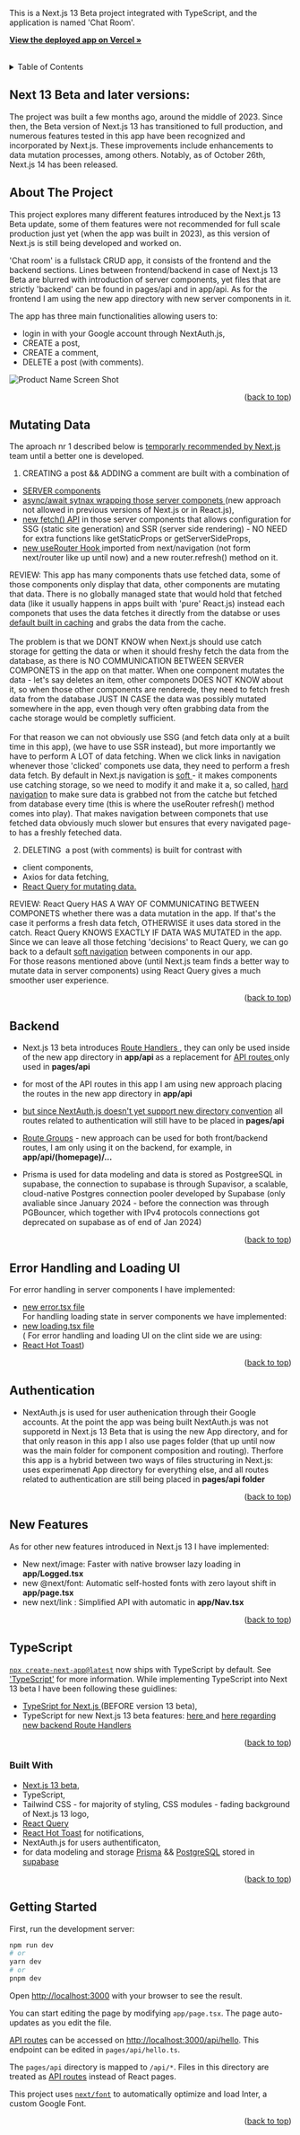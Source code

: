 This is a Next.js 13 Beta project integrated with TypeScript, and the application is named 'Chat Room'.
<a name="readme-top"></a>

<div align="left">
<p>
   <a href="https://testing-next-13-beta-typescript-tailwind-prisma.vercel.app/"><strong>View the deployed app on Vercel »</strong></a>
    <br />
        <br />
   
  </p>
</div>

<!-- TABLE OF CONTENTS -->
<details>
  <summary>Table of Contents</summary>
  <ol>
  <li><a href="#next-13-beta-and-later-versions">Next.js 13 Beta and later versions</a></li>
    <li><a href="#about-the-project">About The Project</a></li>
    <li><a href="#mutating-data">Mutating Data with new Server Components</a></li>
    <li><a href="#backend">Backend an new Route Handlers</a></li>
       <li><a href="#error-handling-and-loading-ui">Error handling and Loading UI</a></li>
         <li><a href="#authentication">Authentication with NextAuth.js</a></li>
     <li><a href="#new-features">Other new features used in the app</a></li>
      <li><a href="#typescript">TypeScript</a></li>
    <li><a href="#built-with">Built With</a></li>
     <li><a href="#getting-started">Getting Started</a></li>
   
  </ol>
</details>

<!-- ABOUT THE PROJECT -->

## Next 13 Beta and later versions:

The project was built a few months ago, around the middle of 2023. Since then, the Beta version of Next.js 13 has transitioned to full production, and numerous features tested in this app have been recognized and incorporated by Next.js. These improvements include enhancements to data mutation processes, among others. Notably, as of October 26th, Next.js 14 has been released.

## About The Project

This project explores many different features introduced by the Next.js 13 Beta update, some of them features were not recommended for full scale production just yet (when the app was built in 2023), as this version of Next.js is still being developed and worked on.

'Chat room' is a fullstack CRUD app, it consists of the frontend and the backend sections. Lines between frontend/backend in case of Next.js 13 Beta are blurred with introduction of server components, yet files that are strictly 'backend'
can be found in pages/api and in app/api. As for the frontend I am using the new app directory with new server components in it.
<br />

The app has three main functionalities allowing users to:

- login in with your Google account through NextAuth.js,
- CREATE a post,
- CREATE a comment,
- DELETE a post (with comments).

![Product Name Screen Shot](public/next13beta.png)

<p align="right">(<a href="#readme-top">back to top</a>)</p>

## Mutating Data

The aproach nr 1 described below is <a href='https://beta.nextjs.org/docs/data-fetching/mutating'>temporarly recommended by Next.js </a> team until a better one is developed.
</br>

1. CREATING a post && ADDING a comment are built with a combination of

- <a href = 'https://beta.nextjs.org/docs/rendering/server-and-client-components'>SERVER components</a>
- <a href='https://beta.nextjs.org/docs/data-fetching/fetching#asyncawait-in-server-components'>async/await sytnax wrapping those server componets </a> (new approach not allowed in previous versions of Next.js or in React.js),
- <a href ='https://beta.nextjs.org/docs/data-fetching/fetching'> new fetch() API</a> in those server components that allows configuration for SSG (static site generation) and SSR (server side rendering) - NO NEED for extra functions like getStaticProps or getServerSideProps,
- <a href='https://beta.nextjs.org/docs/data-fetching/mutating'>new useRouter Hook </a> imported from next/navigation (not form next/router like up until now) and a new router.refresh() method on it.

REVIEW: This app has many components thats use fetched data, some of those components only display that data, other components are mutating that data. There is no globally managed state that would hold that fetched data (like it usually happens in apps built with 'pure' React.js) instead each componets that uses the data fetches it directly from the databse or uses <a href='https://beta.nextjs.org/docs/data-fetching/caching'>default built in caching</a> and grabs the data from the cache.
</br> </br>
The problem is that we DONT KNOW when Next.js should use catch storage for getting the data or when it should freshy fetch the data from the database, as there is NO COMMUNICATION BETWEEN SERVER COMPONETS in the app on that matter. When one component mutates the data - let's say deletes an item, other componets DOES NOT KNOW about it, so when those other components are renderede, they need to fetch fresh data from the database JUST IN CASE the data was possibly mutated somewhere in the app, even though very often grabbing data from the cache storage would be completly sufficient.  
</br>
For that reason we can not obviously use SSG (and fetch data only at a built time in this app), (we have to use SSR instead), but more importantly we have to perform A LOT of data fetching. When we click links in navigation whenever those 'clicked' componets use data, they need to perform a fresh data fetch. By default in Next.js navigation is <a href='https://beta.nextjs.org/docs/data-fetching/caching'>soft </a>- it makes components use catching storage, so we need to modify it and make it a, so called, <a href='https://beta.nextjs.org/docs/routing/linking-and-navigating#hard-navigation'>hard navigation</a> to make sure data is grabbed not from the catche but fetched from database every time (this is where the useRouter refresh() method comes into play). That makes navigation between componets that use fetched data obviously much slower but ensures that every navigated page-to has a freshly feteched data.

2. DELETING  a post (with comments) is built for contrast with

- client components,
- Axios for data fetching,
- <a href='https://tanstack.com/query/v3/'>React Query for mutating data.</a>

REVIEW:
React Query HAS A WAY OF COMMUNICATING BETWEEN COMPONETS whether there was a data mutation in the app. If that's the case it performs a fresh data fetch, OTHERWISE it uses data stored in the catch. React Query KNOWS EXACTLY IF DATA WAS MUTATED in the app.
</br>Since we can leave all those fetching 'decisions' to React Query, we can go back to a default <a href='https://beta.nextjs.org/docs/routing/linking-and-navigating#conditions-for-soft-navigation'>soft navigation</a> between components in our app.
</br>
For those reasons mentioned above (until Next.js team finds a better way to mutate data in server components) using React Query gives a much smoother user experience.

<p align="right">(<a href="#readme-top">back to top</a>)</p>

## Backend

- Next.js 13 beta introduces <a href='https://beta.nextjs.org/docs/routing/route-handlers'>Route Handlers </a>, they can only be used inside of the new app directory in <strong>app/api </strong>as a replacement for <a href='https://beta.nextjs.org/docs/data-fetching/api-routes'>API routes </a> only used in <strong>pages/api</strong>
- for most of the API routes in this app I am using new approach placing the routes in the new app directory in <strong>app/api </strong>
- <a href='https://next-auth.js.org/getting-started/example'>but since NextAuth.js doesn't yet support new directory convention</a> all routes related to authentication will still have to be placed in <strong>pages/api</strong>

- <a href='https://beta.nextjs.org/docs/routing/defining-routes#route-groups'>Route Groups</a> - new approach can be used for both front/backend routes,
  I am only using it on the backend, for example, in <strong>app/api/(homepage)/...</strong>

- Prisma is used for data modeling and data is stored as PostgreeSQL in supabase, the connection to supabase is
  through Supavisor, a scalable, cloud-native Postgres connection pooler developed by Supabase (only avaliable since January 2024 - before the connection was through PGBouncer, which together with IPv4 protocols connections  got deprecated on supabase as of end of Jan 2024)

<p align="right">(<a href="#readme-top">back to top</a>)</p>

## Error Handling and Loading UI

For error handling in server components I have implemented:

- <a href='https://beta.nextjs.org/docs/routing/error-handling'>new error.tsx file</a> </br>
  For handling loading state in server components we have implemented:
- <a href='https://beta.nextjs.org/docs/routing/loading-ui'>new loading.tsx file</a> </br>
  ( For error handling and loading UI on the clint side we are using:
- <a href='https://react-hot-toast.com/'>React Hot Toast</a>)

<p align="right">(<a href="#readme-top">back to top</a>)</p>

## Authentication

- NextAuth.js is used for user authenication through their Google accounts. At the point the app was being built NextAuth.js was not
  supporetd in Next.js 13 Beta that is using the new App directory, and for that only reason in this app I also use pages folder (that up until
  now was the main folder for component composition and routing). Therfore this app is a hybrid between two ways of files structuring
  in Next.js: uses experimenatl App directory for everything else, and all routes related to authentication are still being placed in <strong>pages/api folder</strong>

  <p align="right">(<a href="#readme-top">back to top</a>)</p>

## New Features

As for other new features introduced in Next.js 13 I have implemented:

- New next/image: Faster with native browser lazy loading in <strong>app/Logged.tsx</strong>
- new @next/font: Automatic self-hosted fonts with zero layout shift in <strong>app/page.tsx</strong>
- new next/link : Simplified API with automatic in <strong>app/Nav.tsx</strong>

<p align="right">(<a href="#readme-top">back to top</a>)</p>

## TypeScript

[`npx create-next-app@latest`](https://beta.nextjs.org/docs/installation) now ships with TypeScript by default. See ['TypeScript'](https://beta.nextjs.org/docs/configuring/typescript) for more information.
While implementing TypeScript into Next 13 beta I have been following these guidlines:

- <a href='https://nextjs.org/docs/basic-features/typescript'>TypeSript for Next.js </a> (BEFORE version 13 beta),
- TypeScript for new Next.js 13 beta features: <a href='https://beta.nextjs.org/docs/configuring/typescript'> here </a> and <a href='https://beta.nextjs.org/docs/routing/route-handlers#extended-nextrequest-and-nextresponse-apis'> here regarding new backend Route Handlers</a>

<p align="right">(<a href="#readme-top">back to top</a>)</p>

### Built With

- <a href='https://beta.nextjs.org/docs/getting-started'>Next.js 13 beta</a>,
- TypeScript,
- Tailwind CSS - for majority of styling,
  CSS modules - fading background of Next.js 13 logo,
- <a href='https://tanstack.com/query/v3/'>React Query</a>
- <a href='https://react-hot-toast.com/'>React Hot Toast</a> for notifications,
- NextAuth.js for users authentificaton,
- for data modeling and storage <a href='https://www.prisma.io/'>Prisma</a> && <a href='https://www.postgresql.org/'>PostgreSQL</a> stored in <a href='https://supabase.com/'>supabase</a>

<p align="right">(<a href="#readme-top">back to top</a>)</p>

## Getting Started

First, run the development server:

```bash
npm run dev
# or
yarn dev
# or
pnpm dev
```

Open [http://localhost:3000](http://localhost:3000) with your browser to see the result.

You can start editing the page by modifying `app/page.tsx`. The page auto-updates as you edit the file.

[API routes](https://nextjs.org/docs/api-routes/introduction) can be accessed on [http://localhost:3000/api/hello](http://localhost:3000/api/hello). This endpoint can be edited in `pages/api/hello.ts`.

The `pages/api` directory is mapped to `/api/*`. Files in this directory are treated as [API routes](https://nextjs.org/docs/api-routes/introduction) instead of React pages.

This project uses [`next/font`](https://nextjs.org/docs/basic-features/font-optimization) to automatically optimize and load Inter, a custom Google Font.

<p align="right">(<a href="#readme-top">back to top</a>)</p>

[linkedin-shield]: https://img.shields.io/badge/-LinkedIn-black.svg?style=for-the-badge&logo=linkedin&colorB=555
[linkedin-url]: https://www.linkedin.com/in/tomasz-s-069249244/
[product-screenshot]: images/screenshot.png
[next.js]: https://img.shields.io/badge/next.js-000000?style=for-the-badge&logo=nextdotjs&logoColor=white
[next-url]: https://nextjs.org/
[react.js]: https://img.shields.io/badge/React-20232A?style=for-the-badge&logo=react&logoColor=61DAFB
[react-url]: https://reactjs.org/
[vue.js]: https://img.shields.io/badge/Vue.js-35495E?style=for-the-badge&logo=vuedotjs&logoColor=4FC08D
[vue-url]: https://vuejs.org/
[angular.io]: https://img.shields.io/badge/Angular-DD0031?style=for-the-badge&logo=angular&logoColor=white
[angular-url]: https://angular.io/
[svelte.dev]: https://img.shields.io/badge/Svelte-4A4A55?style=for-the-badge&logo=svelte&logoColor=FF3E00
[svelte-url]: https://svelte.dev/
[laravel.com]: https://img.shields.io/badge/Laravel-FF2D20?style=for-the-badge&logo=laravel&logoColor=white
[laravel-url]: https://laravel.com
[bootstrap.com]: https://img.shields.io/badge/Bootstrap-563D7C?style=for-the-badge&logo=bootstrap&logoColor=white
[bootstrap-url]: https://getbootstrap.com
[jquery.com]: https://img.shields.io/badge/jQuery-0769AD?style=for-the-badge&logo=jquery&logoColor=white
[jquery-url]: https://jquery.com
